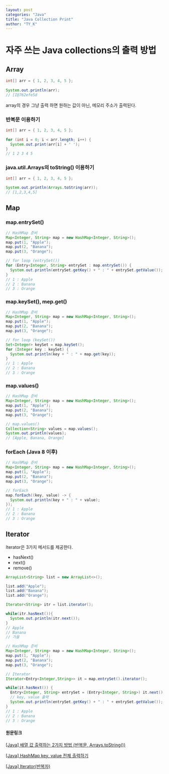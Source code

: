 ```yaml
---
layout: post
categories: "Java"
title: "Java Collection Print"
author: "TY_K"
---
```


# 자주 쓰는 Java collections의 출력 방법

## Array

```java
int[] arr = { 1, 2, 3, 4, 5 };
 
System.out.println(arr);
// [I@762efe5d
```

array의 경우 그냥 출력 하면 원하는 값이 아닌, 메모리 주소가 출력된다.

### 반복문 이용하기

```java
int[] arr = { 1, 2, 3, 4, 5 };
 
for (int i = 0; i < arr.length; i++) {
  System.out.print(arr[i] + ' ');
}
// 1 2 3 4 5 
```

### java.util.Arrays의 toString() 이용하기

```java
int[] arr = { 1, 2, 3, 4, 5 };
 
System.out.println(Arrays.toString(arr));
// [1,2,3,4,5]
```

## Map

### map.entrySet()

```java
// HashMap 준비
Map<Integer, String> map = new HashMap<Integer, String>();
map.put(1, "Apple");
map.put(2, "Banana");
map.put(3, "Orange");

// for loop (entrySet())
for (Entry<Integer, String> entrySet : map.entrySet()) {
  System.out.println(entrySet.getKey() + " : " + entrySet.getValue());
}
// 1 : Apple
// 2 : Banana
// 3 : Orange
```

### map.keySet(), mep.get()

```java
// HashMap 준비
Map<Integer, String> map = new HashMap<Integer, String>();
map.put(1, "Apple");
map.put(2, "Banana");
map.put(3, "Orange");

// for loop (keySet())
Set<Integer> keySet = map.keySet();
for (Integer key : keySet) {
  System.out.println(key + " : " + map.get(key));
}
// 1 : Apple
// 2 : Banana
// 3 : Orange
```

### map.values()

```java
// HashMap 준비
Map<Integer, String> map = new HashMap<Integer, String>();
map.put(1, "Apple");
map.put(2, "Banana");
map.put(3, "Orange");

// map.values()
Collection<String> values = map.values();
System.out.println(values);
// [Apple, Banana, Orange]
```

### forEach (Java 8 이후)

```java
// HashMap 준비
Map<Integer, String> map = new HashMap<Integer, String>();
map.put(1, "Apple");
map.put(2, "Banana");
map.put(3, "Orange");

// forEach
map.forEach((key, value) -> {
  System.out.println(key + " : " + value);
});
// 1 : Apple
// 2 : Banana
// 3 : Orange
```

## Iterator

Iterator은 3가지 메서드를 제공한다.
- hasNext()
- next()
- remove()

```java
ArrayList<String> list = new ArrayList<>();

list.add("Apple");
list.add("Banana");
list.add("Orange");

Iterator<String> itr = list.iterator();

while(itr.hasNext()){
  System.out.println(itr.next());
}
// Apple
// Banana
// 가을
```

```java
// HashMap 준비
Map<Integer, String> map = new HashMap<Integer, String>();
map.put(1, "Apple");
map.put(2, "Banana");
map.put(3, "Orange");

// Iterator
Iterator<Entry<Integer,String>> it = map.entrySet().iterator();

while(it.hasNext()) {
  Entry<Integer, String> entrySet = (Entry<Integer, String>) it.next();
  // key, value 출력
  System.out.println(entrySet.getKey() + " : " + entrySet.getValue());
}
// 1 : Apple
// 2 : Banana
// 3 : Orange
```

#### 원문링크

[[Java] 배열 값 출력하는 2가지 방법 (반복문, Arrays.toString())][link1]

[link1]: https://hianna.tistory.com/510 "link1"

[[Java] HashMap key, value 전체 출력하기][link2]

[link2]: https://hianna.tistory.com/573 "link2"

[[Java] Iterator(반복자)][link3]

[link3]: https://tragramming.tistory.com/100 "link3"



